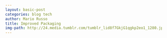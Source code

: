 ```yaml
---
layout: basic-post
categories: blog tech
author: Mario Russo
title: Improved Packaging
img-path: http://24.media.tumblr.com/tumblr_lid8f7GkjG1qgkp2eo1_1280.jpg
---
```

